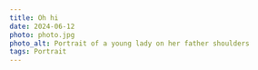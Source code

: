 ```yaml
---
title: Oh hi
date: 2024-06-12
photo: photo.jpg
photo_alt: Portrait of a young lady on her father shoulders
tags: Portrait
---
```

